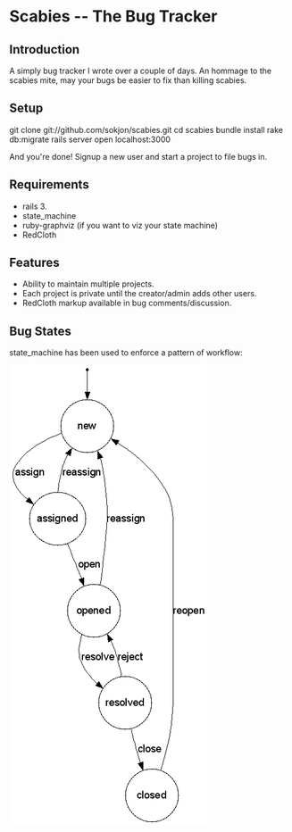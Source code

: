 Scabies -- The Bug Tracker
====================

Introduction
---------------------
A simply bug tracker I wrote over a couple of days.
An hommage to the scabies mite, may your bugs be easier to fix than killing scabies.

Setup
---------------------
git clone git://github.com/sokjon/scabies.git
cd scabies
bundle install
rake db:migrate
rails server
open localhost:3000

And you're done! Signup a new user and start a project to file bugs in.

Requirements
---------------------
*   rails 3.
*   state_machine
*   ruby-graphviz (if you want to viz your state machine)
*   RedCloth

Features
---------------------
*   Ability to maintain multiple projects.
*   Each project is private until the creator/admin adds other users.
*   RedCloth markup available in bug comments/discussion.

Bug States
---------------------
state_machine has been used to enforce a pattern of workflow:

![Bug State Machine](https://github.com/jsok/scabies/raw/master/state_machine.png)
